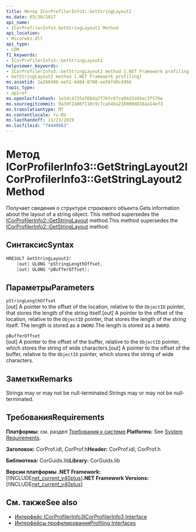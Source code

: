 ```yaml
---
title: Метод ICorProfilerInfo3::GetStringLayout2
ms.date: 03/30/2017
api_name:
- ICorProfilerInfo3.GetStringLayout2 Method
api_location:
- Mscorwks.dll
api_type:
- COM
f1_keywords:
- ICorProfilerInfo3::GetStringLayout2
helpviewer_keywords:
- ICorProfilerInfo3::GetStringLayout2 method [.NET Framework profiling]
- GetStringLayout2 method [.NET Framework profiling]
ms.assetid: 1a268496-ee51-4d84-8700-ee56fd0c499d
topic_type:
- apiref
ms.openlocfilehash: 1e3dc4735af68da7f76fc6fce84d2dd4ac3f576e
ms.sourcegitcommit: 9a39f2a06f110c9c7ca54ba216900d038aa14ef3
ms.translationtype: MT
ms.contentlocale: ru-RU
ms.lasthandoff: 11/23/2019
ms.locfileid: "74449663"
---
```

# <a name="icorprofilerinfo3getstringlayout2-method"></a><span data-ttu-id="e00a3-102">Метод ICorProfilerInfo3::GetStringLayout2</span><span class="sxs-lookup"><span data-stu-id="e00a3-102">ICorProfilerInfo3::GetStringLayout2 Method</span></span>
<span data-ttu-id="e00a3-103">Получает сведения о структуре строкового объекта.</span><span class="sxs-lookup"><span data-stu-id="e00a3-103">Gets information about the layout of a string object.</span></span> <span data-ttu-id="e00a3-104">This method supersedes the [ICorProfilerInfo2::GetStringLayout](../../../../docs/framework/unmanaged-api/profiling/icorprofilerinfo2-getstringlayout-method.md) method.</span><span class="sxs-lookup"><span data-stu-id="e00a3-104">This method supersedes the [ICorProfilerInfo2::GetStringLayout](../../../../docs/framework/unmanaged-api/profiling/icorprofilerinfo2-getstringlayout-method.md) method.</span></span>  
  
## <a name="syntax"></a><span data-ttu-id="e00a3-105">Синтаксис</span><span class="sxs-lookup"><span data-stu-id="e00a3-105">Syntax</span></span>  
  
```cpp  
HRESULT GetStringLayout2(  
    [out] ULONG *pStringLengthOffset,  
    [out] ULONG *pBufferOffset);  
```  
  
## <a name="parameters"></a><span data-ttu-id="e00a3-106">Параметры</span><span class="sxs-lookup"><span data-stu-id="e00a3-106">Parameters</span></span>  
 `pStringLengthOffset`  
 <span data-ttu-id="e00a3-107">[out] A pointer to the offset of the location, relative to the `ObjectID` pointer, that stores the length of the string itself.</span><span class="sxs-lookup"><span data-stu-id="e00a3-107">[out] A pointer to the offset of the location, relative to the `ObjectID` pointer, that stores the length of the string itself.</span></span> <span data-ttu-id="e00a3-108">The length is stored as a `DWORD`.</span><span class="sxs-lookup"><span data-stu-id="e00a3-108">The length is stored as a `DWORD`.</span></span>  
  
 `pBufferOffset`  
 <span data-ttu-id="e00a3-109">[out] A pointer to the offset of the buffer, relative to the `ObjectID` pointer, which stores the string of wide characters.</span><span class="sxs-lookup"><span data-stu-id="e00a3-109">[out] A pointer to the offset of the buffer, relative to the `ObjectID` pointer, which stores the string of wide characters.</span></span>  
  
## <a name="remarks"></a><span data-ttu-id="e00a3-110">Заметки</span><span class="sxs-lookup"><span data-stu-id="e00a3-110">Remarks</span></span>  
 <span data-ttu-id="e00a3-111">Strings may or may not be null-terminated.</span><span class="sxs-lookup"><span data-stu-id="e00a3-111">Strings may or may not be null-terminated.</span></span>  
  
## <a name="requirements"></a><span data-ttu-id="e00a3-112">Требования</span><span class="sxs-lookup"><span data-stu-id="e00a3-112">Requirements</span></span>  
 <span data-ttu-id="e00a3-113">**Платформы:** см. раздел [Требования к системе](../../../../docs/framework/get-started/system-requirements.md).</span><span class="sxs-lookup"><span data-stu-id="e00a3-113">**Platforms:** See [System Requirements](../../../../docs/framework/get-started/system-requirements.md).</span></span>  
  
 <span data-ttu-id="e00a3-114">**Заголовок:** CorProf.idl, CorProf.h</span><span class="sxs-lookup"><span data-stu-id="e00a3-114">**Header:** CorProf.idl, CorProf.h</span></span>  
  
 <span data-ttu-id="e00a3-115">**Библиотека:** CorGuids.lib</span><span class="sxs-lookup"><span data-stu-id="e00a3-115">**Library:** CorGuids.lib</span></span>  
  
 <span data-ttu-id="e00a3-116">**Версии платформы .NET Framework:** [!INCLUDE[net_current_v40plus](../../../../includes/net-current-v40plus-md.md)]</span><span class="sxs-lookup"><span data-stu-id="e00a3-116">**.NET Framework Versions:** [!INCLUDE[net_current_v40plus](../../../../includes/net-current-v40plus-md.md)]</span></span>  
  
## <a name="see-also"></a><span data-ttu-id="e00a3-117">См. также</span><span class="sxs-lookup"><span data-stu-id="e00a3-117">See also</span></span>

- [<span data-ttu-id="e00a3-118">Интерфейс ICorProfilerInfo3</span><span class="sxs-lookup"><span data-stu-id="e00a3-118">ICorProfilerInfo3 Interface</span></span>](../../../../docs/framework/unmanaged-api/profiling/icorprofilerinfo3-interface.md)
- [<span data-ttu-id="e00a3-119">Интерфейсы профилирования</span><span class="sxs-lookup"><span data-stu-id="e00a3-119">Profiling Interfaces</span></span>](../../../../docs/framework/unmanaged-api/profiling/profiling-interfaces.md)

